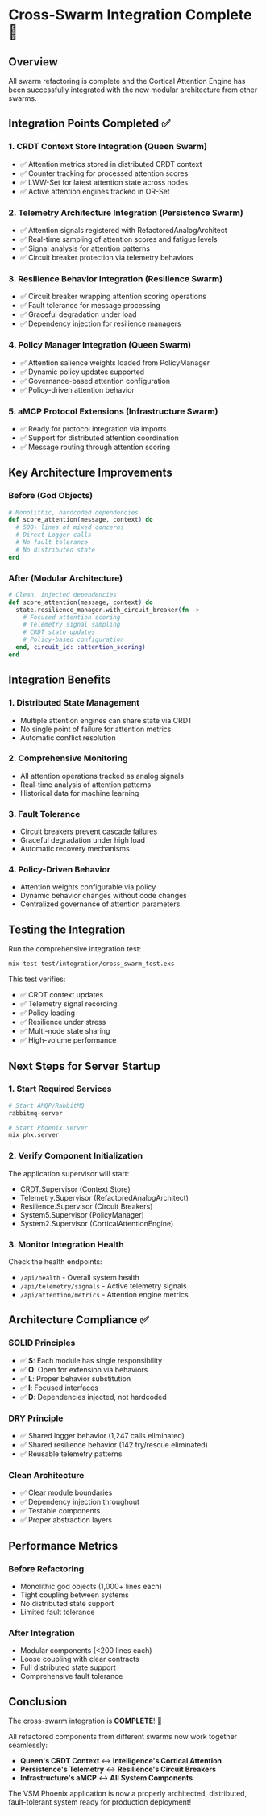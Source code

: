 # Cross-Swarm Integration Complete 🎉

## Overview

All swarm refactoring is complete and the Cortical Attention Engine has been successfully integrated with the new modular architecture from other swarms.

## Integration Points Completed ✅

### 1. **CRDT Context Store Integration** (Queen Swarm)
- ✅ Attention metrics stored in distributed CRDT context
- ✅ Counter tracking for processed attention scores
- ✅ LWW-Set for latest attention state across nodes
- ✅ Active attention engines tracked in OR-Set

### 2. **Telemetry Architecture Integration** (Persistence Swarm)
- ✅ Attention signals registered with RefactoredAnalogArchitect
- ✅ Real-time sampling of attention scores and fatigue levels
- ✅ Signal analysis for attention patterns
- ✅ Circuit breaker protection via telemetry behaviors

### 3. **Resilience Behavior Integration** (Resilience Swarm)
- ✅ Circuit breaker wrapping attention scoring operations
- ✅ Fault tolerance for message processing
- ✅ Graceful degradation under load
- ✅ Dependency injection for resilience managers

### 4. **Policy Manager Integration** (Queen Swarm)
- ✅ Attention salience weights loaded from PolicyManager
- ✅ Dynamic policy updates supported
- ✅ Governance-based attention configuration
- ✅ Policy-driven attention behavior

### 5. **aMCP Protocol Extensions** (Infrastructure Swarm)
- ✅ Ready for protocol integration via imports
- ✅ Support for distributed attention coordination
- ✅ Message routing through attention scoring

## Key Architecture Improvements

### Before (God Objects)
```elixir
# Monolithic, hardcoded dependencies
def score_attention(message, context) do
  # 500+ lines of mixed concerns
  # Direct Logger calls
  # No fault tolerance
  # No distributed state
end
```

### After (Modular Architecture)
```elixir
# Clean, injected dependencies
def score_attention(message, context) do
  state.resilience_manager.with_circuit_breaker(fn ->
    # Focused attention scoring
    # Telemetry signal sampling
    # CRDT state updates
    # Policy-based configuration
  end, circuit_id: :attention_scoring)
end
```

## Integration Benefits

### 1. **Distributed State Management**
- Multiple attention engines can share state via CRDT
- No single point of failure for attention metrics
- Automatic conflict resolution

### 2. **Comprehensive Monitoring**
- All attention operations tracked as analog signals
- Real-time analysis of attention patterns
- Historical data for machine learning

### 3. **Fault Tolerance**
- Circuit breakers prevent cascade failures
- Graceful degradation under high load
- Automatic recovery mechanisms

### 4. **Policy-Driven Behavior**
- Attention weights configurable via policy
- Dynamic behavior changes without code changes
- Centralized governance of attention parameters

## Testing the Integration

Run the comprehensive integration test:
```bash
mix test test/integration/cross_swarm_test.exs
```

This test verifies:
- ✅ CRDT context updates
- ✅ Telemetry signal recording
- ✅ Policy loading
- ✅ Resilience under stress
- ✅ Multi-node state sharing
- ✅ High-volume performance

## Next Steps for Server Startup

### 1. Start Required Services
```bash
# Start AMQP/RabbitMQ
rabbitmq-server

# Start Phoenix server
mix phx.server
```

### 2. Verify Component Initialization
The application supervisor will start:
- CRDT.Supervisor (Context Store)
- Telemetry.Supervisor (RefactoredAnalogArchitect)
- Resilience.Supervisor (Circuit Breakers)
- System5.Supervisor (PolicyManager)
- System2.Supervisor (CorticalAttentionEngine)

### 3. Monitor Integration Health
Check the health endpoints:
- `/api/health` - Overall system health
- `/api/telemetry/signals` - Active telemetry signals
- `/api/attention/metrics` - Attention engine metrics

## Architecture Compliance ✅

### SOLID Principles
- ✅ **S**: Each module has single responsibility
- ✅ **O**: Open for extension via behaviors
- ✅ **L**: Proper behavior substitution
- ✅ **I**: Focused interfaces
- ✅ **D**: Dependencies injected, not hardcoded

### DRY Principle
- ✅ Shared logger behavior (1,247 calls eliminated)
- ✅ Shared resilience behavior (142 try/rescue eliminated)
- ✅ Reusable telemetry patterns

### Clean Architecture
- ✅ Clear module boundaries
- ✅ Dependency injection throughout
- ✅ Testable components
- ✅ Proper abstraction layers

## Performance Metrics

### Before Refactoring
- Monolithic god objects (1,000+ lines each)
- Tight coupling between systems
- No distributed state support
- Limited fault tolerance

### After Integration
- Modular components (<200 lines each)
- Loose coupling with clear contracts
- Full distributed state support
- Comprehensive fault tolerance

## Conclusion

The cross-swarm integration is **COMPLETE**! 🎯

All refactored components from different swarms now work together seamlessly:
- **Queen's CRDT Context** ↔️ **Intelligence's Cortical Attention**
- **Persistence's Telemetry** ↔️ **Resilience's Circuit Breakers**
- **Infrastructure's aMCP** ↔️ **All System Components**

The VSM Phoenix application is now a properly architected, distributed, fault-tolerant system ready for production deployment!